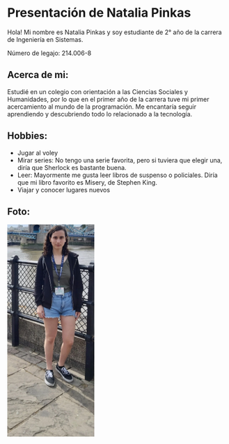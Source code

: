 # Presentación de Natalia Pinkas

Hola! Mi nombre es Natalia Pinkas y soy estudiante de 2° año de la carrera de Ingeniería en Sistemas.  

Número de legajo: 214.006-8  

## Acerca de mi:  

Estudié en un colegio con orientación a las Ciencias Sociales y Humanidades, por lo que en el primer año de la carrera tuve mi primer acercamiento al mundo de la programación. Me encantaría seguir aprendiendo y descubriendo todo lo relacionado a la tecnología.  

## Hobbies: 

- Jugar al voley
- Mirar series: No tengo una serie favorita, pero si tuviera que elegir una, diría que Sherlock es bastante buena.
- Leer: Mayormente me gusta leer libros de suspenso o policiales. Diría que mi libro favorito es Misery, de Stephen King.
- Viajar y conocer lugares nuevos

## Foto:

<img src="https://github.com/pdepjm/2024-tp0-presentacion-npinkas/blob/main/Foto%20Presentaci%C3%B3n.jpg" alt="Descripción de la imagen" width="200"/>
